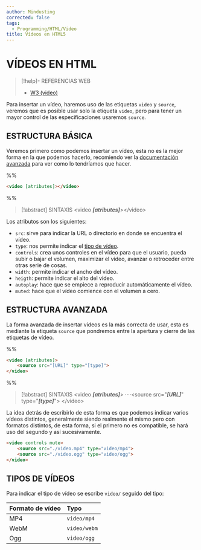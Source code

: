 ```yaml
---
author: Mindusting
corrected: false
tags:
  - Programming/HTML/Video
title: Vídeos en HTML5
---
```


# VÍDEOS EN HTML

> [!help]- REFERENCIAS WEB
> - [W3 (video)](https://www.w3schools.com/html/html5_video.asp)

Para insertar un vídeo, haremos uso de las etiquetas `video` y `source`, veremos que es posible usar solo la etiqueta `video`, pero para tener un mayor control de las especificaciones usaremos `source`.

## ESTRUCTURA BÁSICA

Veremos primero como podemos insertar un vídeo, esta no es la mejor forma en la que podemos hacerlo, recomiendo ver la [documentación avanzada](#ESTRUCTURA%20AVANZADA) para ver como lo tendríamos que hacer.

%%
```html
<video [atributes]></video>
```
%%

> [!abstract] SINTAXIS
> \<video ***\[atributes\]***\>\</video\>

Los atributos son los siguientes:
- `src`: sirve para indicar la URL o directorio en donde se encuentra el vídeo.
- `type`: nos permite indicar el [tipo de vídeo](#TIPOS%20DE%20VÍDEOS).
- `controls`: crea unos controles en el vídeo para que el usuario, pueda subir o bajar el volumen, maximizar el vídeo, avanzar o retroceder entre otras serie de cosas.
- `width`: permite indicar el ancho del vídeo.
- `heigth`: permite indicar el alto del vídeo.
- `autoplay`: hace que se empiece a reproducir automáticamente el vídeo.
- `muted`: hace que el vídeo comience con el volumen a cero.

## ESTRUCTURA AVANZADA

La forma avanzada de insertar vídeos es la más correcta de usar, esta es mediante la etiqueta `source` que pondremos entre la apertura y cierre de las etiquetas de vídeo.

%%
```html
<video [atributes]>
    <source src="[URL]" type="[type]">
</video>
```
%%

> [!abstract] SINTAXIS
> \<video ***\[atributes\]***\>
> <span class="transparency">····</span>\<source src="***\[URL\]***" type="***\[type\]***"\>
> \</video\>

La idea detrás de escribirlo de esta forma es que podemos indicar varios vídeos distintos, generalmente siendo realmente el mismo pero con formatos distintos, de esta forma, si el primero no es compatible, se hará uso del segundo y así sucesivamente.

```html
<video controls mute>
    <source src="./video.mp4" type="video/mp4">
    <source src="./video.ogg" type="video/ogg">
</video>
```

## TIPOS DE VÍDEOS

Para indicar el tipo de vídeo se escribe `video/` seguido del tipo:

| Formato de vídeo | Typo         |
|:---------------- |:------------ |
| MP4              | `video/mp4`  |
| WebM             | `video/webm` |
| Ogg              | `video/ogg`  |
